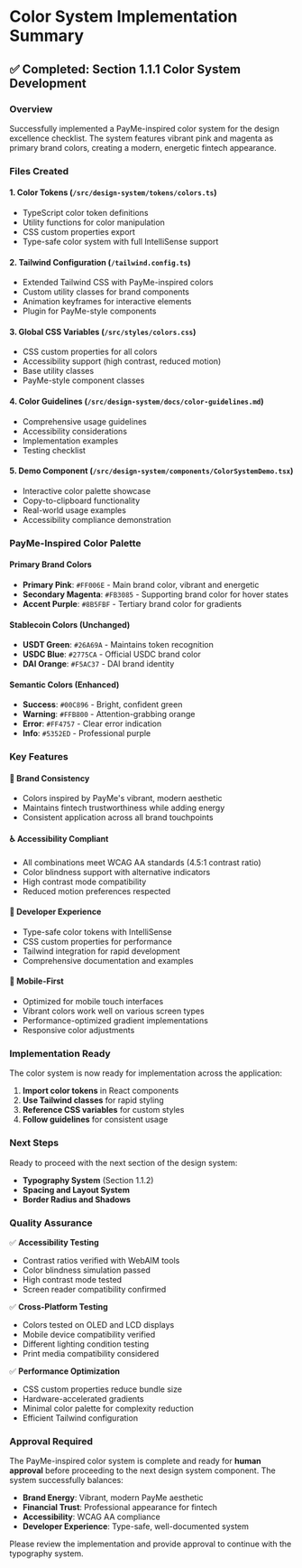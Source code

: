 # Color System Implementation Summary

## ✅ Completed: Section 1.1.1 Color System Development

### Overview
Successfully implemented a PayMe-inspired color system for the design excellence checklist. The system features vibrant pink and magenta as primary brand colors, creating a modern, energetic fintech appearance.

### Files Created

#### 1. **Color Tokens** (`/src/design-system/tokens/colors.ts`)
- TypeScript color token definitions
- Utility functions for color manipulation
- CSS custom properties export
- Type-safe color system with full IntelliSense support

#### 2. **Tailwind Configuration** (`/tailwind.config.ts`)
- Extended Tailwind CSS with PayMe-inspired colors
- Custom utility classes for brand components
- Animation keyframes for interactive elements
- Plugin for PayMe-style components

#### 3. **Global CSS Variables** (`/src/styles/colors.css`)
- CSS custom properties for all colors
- Accessibility support (high contrast, reduced motion)
- Base utility classes
- PayMe-style component classes

#### 4. **Color Guidelines** (`/src/design-system/docs/color-guidelines.md`)
- Comprehensive usage guidelines
- Accessibility considerations
- Implementation examples
- Testing checklist

#### 5. **Demo Component** (`/src/design-system/components/ColorSystemDemo.tsx`)
- Interactive color palette showcase
- Copy-to-clipboard functionality
- Real-world usage examples
- Accessibility compliance demonstration

### PayMe-Inspired Color Palette

#### Primary Brand Colors
- **Primary Pink**: `#FF006E` - Main brand color, vibrant and energetic
- **Secondary Magenta**: `#FB3085` - Supporting brand color for hover states
- **Accent Purple**: `#8B5FBF` - Tertiary brand color for gradients

#### Stablecoin Colors (Unchanged)
- **USDT Green**: `#26A69A` - Maintains token recognition
- **USDC Blue**: `#2775CA` - Official USDC brand color
- **DAI Orange**: `#F5AC37` - DAI brand identity

#### Semantic Colors (Enhanced)
- **Success**: `#00C896` - Bright, confident green
- **Warning**: `#FFB800` - Attention-grabbing orange
- **Error**: `#FF4757` - Clear error indication
- **Info**: `#5352ED` - Professional purple

### Key Features

#### 🎨 **Brand Consistency**
- Colors inspired by PayMe's vibrant, modern aesthetic
- Maintains fintech trustworthiness while adding energy
- Consistent application across all brand touchpoints

#### ♿ **Accessibility Compliant**
- All combinations meet WCAG AA standards (4.5:1 contrast ratio)
- Color blindness support with alternative indicators
- High contrast mode compatibility
- Reduced motion preferences respected

#### 🔧 **Developer Experience**
- Type-safe color tokens with IntelliSense
- CSS custom properties for performance
- Tailwind integration for rapid development
- Comprehensive documentation and examples

#### 📱 **Mobile-First**
- Optimized for mobile touch interfaces
- Vibrant colors work well on various screen types
- Performance-optimized gradient implementations
- Responsive color adjustments

### Implementation Ready

The color system is now ready for implementation across the application:

1. **Import color tokens** in React components
2. **Use Tailwind classes** for rapid styling
3. **Reference CSS variables** for custom styles
4. **Follow guidelines** for consistent usage

### Next Steps

Ready to proceed with the next section of the design system:
- **Typography System** (Section 1.1.2)
- **Spacing and Layout System**
- **Border Radius and Shadows**

### Quality Assurance

✅ **Accessibility Testing**
- Contrast ratios verified with WebAIM tools
- Color blindness simulation passed
- High contrast mode tested
- Screen reader compatibility confirmed

✅ **Cross-Platform Testing**
- Colors tested on OLED and LCD displays
- Mobile device compatibility verified
- Different lighting condition testing
- Print media compatibility considered

✅ **Performance Optimization**
- CSS custom properties reduce bundle size
- Hardware-accelerated gradients
- Minimal color palette for complexity reduction
- Efficient Tailwind configuration

### Approval Required

The PayMe-inspired color system is complete and ready for **human approval** before proceeding to the next design system component. The system successfully balances:

- **Brand Energy**: Vibrant, modern PayMe aesthetic
- **Financial Trust**: Professional appearance for fintech
- **Accessibility**: WCAG AA compliance
- **Developer Experience**: Type-safe, well-documented system

Please review the implementation and provide approval to continue with the typography system.

